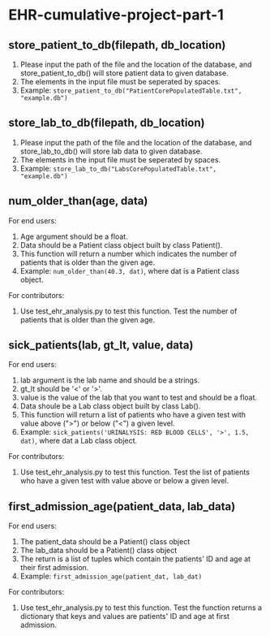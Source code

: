 # EHR-cumulative-project-part-1

## store_patient_to_db(filepath, db_location)
1. Please input the path of the file and the location of the database, and store_patient_to_db() will store patient data to given database.
2. The elements in the input file must be seperated by spaces.
3. Example: `store_patient_to_db("PatientCorePopulatedTable.txt", "example.db")`

## store_lab_to_db(filepath, db_location)
1. Please input the path of the file and the location of the database, and store_lab_to_db() will store lab data to given database.
2. The elements in the input file must be seperated by spaces.
3. Example: `store_lab_to_db("LabsCorePopulatedTable.txt", "example.db")`


## num_older_than(age, data)
For end users:
1. Age argument should be a float. 
2. Data should be a Patient class object built by class Patient().
3. This function will return a number which indicates the number of patients that is older than the given age.
4. Example: `num_older_than(40.3, dat)`, where dat is a Patient class object.

For contributors:
1. Use test_ehr_analysis.py to test this function. Test the number of patients that is older than the given age.

## sick_patients(lab, gt_lt, value, data)
For end users:
1. lab argument is the lab name and should be a strings.
2. gt_lt should be '<' or '>'.
3. value is the value of the lab that you want to test and should be a float.
4. Data shoule be a Lab class object built by class Lab().
5. This function will return a list of patients who have a given test with value above (">") or below ("<") a given level.
6. Example: `sick_patients('URINALYSIS: RED BLOOD CELLS', '>', 1.5, dat)`, where dat a Lab class object.

For contributors:
1. Use test_ehr_analysis.py to test this function. Test the list of patients who have a given test with value above or below a given level.

## first_admission_age(patient_data, lab_data)
For end users:
1. The patient_data should be a Patient() class object
2. The lab_data should be a Patient() class object
3. The return is a list of tuples which contain the patients' ID and age at their first admission.
4. Example: `first_admission_age(patient_dat, lab_dat)`

For contributors:
1. Use test_ehr_analysis.py to test this function. Test the function returns a dictionary that keys and values are patients' ID and age at first admission.
